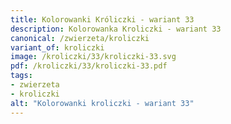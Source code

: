 ```yaml
---
title: Kolorowanki Króliczki - wariant 33
description: Kolorowanka Kroliczki - wariant 33
canonical: /zwierzeta/kroliczki
variant_of: kroliczki
image: /kroliczki/33/kroliczki-33.svg
pdf: /kroliczki/33/kroliczki-33.pdf
tags:
- zwierzeta
- kroliczki
alt: "Kolorowanki kroliczki - wariant 33"
---
```


